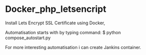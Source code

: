 # Docker_php_letsencript
Install Lets Encrypt SSL Certificate using Docker,

Automatisation starts with by typing command: 
$ python compose_autostart.py

For more interesting automatisation i can create Jankins container.
